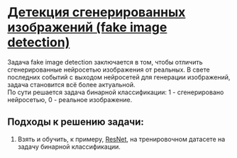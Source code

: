 # <a href="https://www.kaggle.com/competitions/generated-or-not/overview">Детекция сгенерированных изображений (fake image detection)</a>

Задача fake image detection заключается в том, чтобы отличить сгенерированные нейросетью изображения от реальных. В свете последних событий с выходом нейросетей для генерации изображений, задача становится всё более актуальной.  
По сути решается задача бинарной классификации: 1 - сгенерировано нейросетью, 0 - реальное изображение.

## Подходы к решению задачи:

1) Взять и обучить, к примеру, <a href=https://gaurijagatap.github.io/assets/CGI.pdf>ResNet</a>, на тренировочном датасете на задачу бинарной классификации.
